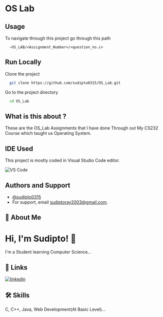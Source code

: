 
# OS Lab



## Usage

To navigate through this project go through this path

```path
  ~OS_LAB/<Assignment_Number>/<question_no.c>
```


## Run Locally

Clone the project

```bash
  git clone https://github.com/sudipto0315/OS_Lab.git
```

Go to the project directory

```bash
  cd OS_Lab
```




## What is this about ?

These are the OS_Lab Assignments that I have done Through out My CS232 Course which taught us Operating System.


## IDE Used

This project is mostly coded in Visual Studio Code editor.

![VS Code](https://icons8.com/icon/0OQR1FYCuA9f/visual-studio-code-2019)
## Authors and Support

- [@sudipto0315](https://www.github.com/sudipto0315)
- For support, email sudiptoray2003@gmail.com.



## 🚀 About Me


# Hi, I'm Sudipto! 👋

I'm a Student learning Computer Science...


## 🔗 Links
[![linkedin](https://img.shields.io/badge/linkedin-0A66C2?style=for-the-badge&logo=linkedin&logoColor=white)](https://www.linkedin.com/in/sudipto0315)


## 🛠 Skills
C, C++, Java, Web Development(At Basic Level)...

